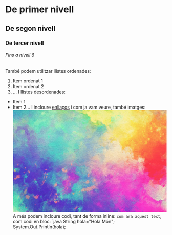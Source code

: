 # De primer nivell
## De segon nivell
### De tercer nivell
###### Fins a nivell 6
També podem utilitzar llistes ordenades:
1. Item ordenat 1
2. Item ordenat 2
3. ...
I llistes desordenades:

* Item 1
* Item 2...
I incloure [enllaços](https://https://github.com/DonComedia85/entorns_13-11) i com ja vam veure,
també imatges:
![Logotip del curs d'Aules](imatges/fondo.jpg)
A més podem incloure codi, tant de forma inline: `com ara aquest text`, com codi en bloc:
`java
String hola="Hola Món";
System.Out.Println(hola);
